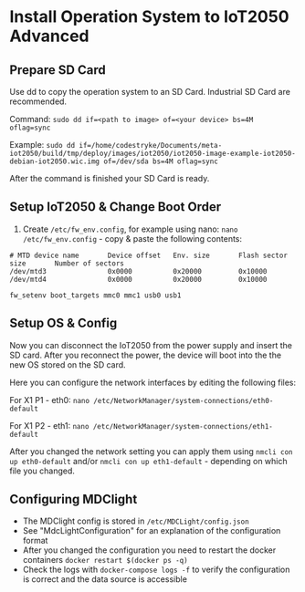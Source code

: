 # Install Operation System to IoT2050 Advanced

## Prepare SD Card

Use dd to copy the operation system to an SD Card. Industrial SD Card are recommended.

Command:
`sudo dd if=<path to image> of=<your device> bs=4M oflag=sync`

Example:
`sudo dd if=/home/codestryke/Documents/meta-iot2050/build/tmp/deploy/images/iot2050/iot2050-image-example-iot2050-debian-iot2050.wic.img of=/dev/sda bs=4M oflag=sync`

After the command is finished your SD Card is ready.

## Setup IoT2050 & Change Boot Order

1. Create `/etc/fw_env.config`, for example using nano: `nano /etc/fw_env.config` - copy & paste the following contents:

```
# MTD device name       Device offset   Env. size       Flash sector size       Number of sectors
/dev/mtd3               0x0000          0x20000         0x10000
/dev/mtd4               0x0000          0x20000         0x10000
```

`fw_setenv boot_targets mmc0 mmc1 usb0 usb1`

## Setup OS & Config

Now you can disconnect the IoT2050 from the power supply and insert the SD card. After you reconnect the power, the device will boot into
the the new OS stored on the SD card.

Here you can configure the network interfaces by editing the following files:

For X1 P1 - eth0:
`nano /etc/NetworkManager/system-connections/eth0-default`

For X1 P2 - eth1:
`nano /etc/NetworkManager/system-connections/eth1-default`

After you changed the network setting you can apply them using `nmcli con up eth0-default` and/or `nmcli con up eth1-default` - depending on which file you changed.

## Configuring MDClight

- The MDClight config is stored in `/etc/MDCLight/config.json`
- See "MdcLightConfiguration" for an explanation of the configuration format
- After you changed the configuration you need to restart the docker containers `docker restart $(docker ps -q)`
- Check the logs with `docker-compose logs -f` to verify the configuration is correct and the data source is accessible
